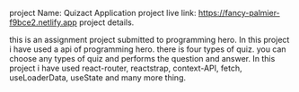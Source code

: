 project Name: Quizact Application
project live link: https://fancy-palmier-f9bce2.netlify.app
project details.

this is an assignment project submitted to programming hero. In this project i have used a api of programming hero.
there is four types of quiz. you can choose any types of quiz and performs the question and answer.
In this project i have used react-router, reactstrap, context-API, fetch, useLoaderData, useState and many more thing. 